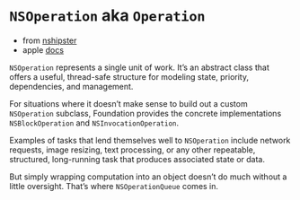 # `NSOperation` aka `Operation`

* from [nshipster](http://nshipster.com/nsoperation/)
* apple [docs](https://developer.apple.com/documentation/foundation/operation)

`NSOperation` represents a single unit of work. It’s an abstract class that offers
a useful, thread-safe structure for modeling state, priority, dependencies, and
management.

For situations where it doesn’t make sense to build out a custom `NSOperation`
subclass, Foundation provides the concrete implementations `NSBlockOperation` and
`NSInvocationOperation`.

Examples of tasks that lend themselves well to `NSOperation` include network
requests, image resizing, text processing, or any other repeatable, structured,
long-running task that produces associated state or data.

But simply wrapping computation into an object doesn’t do much without a little
oversight. That’s where `NSOperationQueue` comes in.
